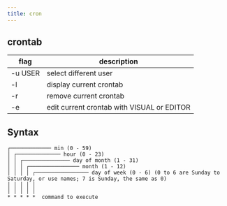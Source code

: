 ```yaml
---
title: cron
---
```


## crontab

| flag    | description                                |
|---------|--------------------------------------------|
| -u USER | select different user                      |
| -l      | display current crontab                    |
| -r      | remove current crontab                     |
| -e      | edit current crontab with VISUAL or EDITOR |


## Syntax
```
┌───────────── min (0 - 59)
│ ┌────────────── hour (0 - 23)
│ │ ┌─────────────── day of month (1 - 31)
│ │ │ ┌──────────────── month (1 - 12)
│ │ │ │ ┌───────────────── day of week (0 - 6) (0 to 6 are Sunday to Saturday, or use names; 7 is Sunday, the same as 0)
│ │ │ │ │
│ │ │ │ │
* * * * *  command to execute
```
